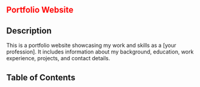 ## <span style="color: red;">Portfolio Website</span>
## Description

This is a portfolio website showcasing my work and skills as a [your profession]. It includes information about my background, education, work experience, projects, and contact details.

## Table of Contents

